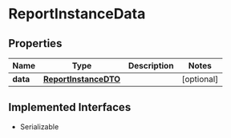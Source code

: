

# ReportInstanceData


## Properties

Name | Type | Description | Notes
------------ | ------------- | ------------- | -------------
**data** | [**ReportInstanceDTO**](ReportInstanceDTO.md) |  |  [optional]


## Implemented Interfaces

* Serializable



